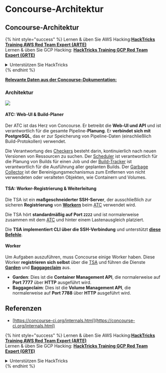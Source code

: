 # Concourse-Architektur

## Concourse-Architektur

{% hint style="success" %}
Lernen & üben Sie AWS Hacking:<img src="../../.gitbook/assets/image (1) (1) (1) (1).png" alt="" data-size="line">[**HackTricks Training AWS Red Team Expert (ARTE)**](https://training.hacktricks.xyz/courses/arte)<img src="../../.gitbook/assets/image (1) (1) (1) (1).png" alt="" data-size="line">\
Lernen & üben Sie GCP Hacking: <img src="../../.gitbook/assets/image (2) (1).png" alt="" data-size="line">[**HackTricks Training GCP Red Team Expert (GRTE)**<img src="../../.gitbook/assets/image (2) (1).png" alt="" data-size="line">](https://training.hacktricks.xyz/courses/grte)

<details>

<summary>Unterstützen Sie HackTricks</summary>

* Überprüfen Sie die [**Abonnementpläne**](https://github.com/sponsors/carlospolop)!
* **Treten Sie der** 💬 [**Discord-Gruppe**](https://discord.gg/hRep4RUj7f) oder der [**Telegram-Gruppe**](https://t.me/peass) bei oder **folgen** Sie uns auf **Twitter** 🐦 [**@hacktricks\_live**](https://twitter.com/hacktricks_live)**.**
* **Teilen Sie Hacking-Tricks, indem Sie PRs an die** [**HackTricks**](https://github.com/carlospolop/hacktricks) und [**HackTricks Cloud**](https://github.com/carlospolop/hacktricks-cloud) GitHub-Repos senden.

</details>
{% endhint %}

[**Relevante Daten aus der Concourse-Dokumentation:**](https://concourse-ci.org/internals.html)

### Architektur

![](<../../.gitbook/assets/image (187).png>)

#### ATC: Web-UI & Build-Planer

Der ATC ist das Herz von Concourse. Er betreibt die **Web-UI und API** und ist verantwortlich für die gesamte Pipeline-**Planung**. Er **verbindet sich mit PostgreSQL**, das er zur Speicherung von Pipeline-Daten (einschließlich Build-Protokollen) verwendet.

Die Verantwortung des [Checkers](https://concourse-ci.org/checker.html) besteht darin, kontinuierlich nach neuen Versionen von Ressourcen zu suchen. Der [Scheduler](https://concourse-ci.org/scheduler.html) ist verantwortlich für die Planung von Builds für einen Job und der [Build-Tracker](https://concourse-ci.org/build-tracker.html) ist verantwortlich für die Ausführung aller geplanten Builds. Der [Garbage Collector](https://concourse-ci.org/garbage-collector.html) ist der Bereinigungsmechanismus zum Entfernen von nicht verwendeten oder veralteten Objekten, wie Containern und Volumes.

#### TSA: Worker-Registrierung & Weiterleitung

Die TSA ist ein **maßgeschneiderter SSH-Server**, der ausschließlich zur sicheren **Registrierung** von [**Workern**](https://concourse-ci.org/internals.html#architecture-worker) beim [ATC](https://concourse-ci.org/internals.html#component-atc) verwendet wird.

Die TSA hört **standardmäßig auf Port `2222`** und ist normalerweise zusammen mit dem [ATC](https://concourse-ci.org/internals.html#component-atc) und hinter einem Lastenausgleich platziert.

Die **TSA implementiert CLI über die SSH-Verbindung** und unterstützt [**diese Befehle**](https://concourse-ci.org/internals.html#component-tsa).

#### Worker

Um Aufgaben auszuführen, muss Concourse einige Worker haben. Diese Worker **registrieren sich selbst** über die [TSA](https://concourse-ci.org/internals.html#component-tsa) und führen die Dienste [**Garden**](https://github.com/cloudfoundry-incubator/garden) und [**Baggageclaim**](https://github.com/concourse/baggageclaim) aus.

* **Garden**: Dies ist die **Container Management API**, die normalerweise auf **Port 7777** über **HTTP** ausgeführt wird.
* **Baggageclaim**: Dies ist die **Volume Management API**, die normalerweise auf **Port 7788** über **HTTP** ausgeführt wird.

## Referenzen

* [https://concourse-ci.org/internals.html](https://concourse-ci.org/internals.html)

{% hint style="success" %}
Lernen & üben Sie AWS Hacking:<img src="../../.gitbook/assets/image (1) (1) (1) (1).png" alt="" data-size="line">[**HackTricks Training AWS Red Team Expert (ARTE)**](https://training.hacktricks.xyz/courses/arte)<img src="../../.gitbook/assets/image (1) (1) (1) (1).png" alt="" data-size="line">\
Lernen & üben Sie GCP Hacking: <img src="../../.gitbook/assets/image (2) (1).png" alt="" data-size="line">[**HackTricks Training GCP Red Team Expert (GRTE)**<img src="../../.gitbook/assets/image (2) (1).png" alt="" data-size="line">](https://training.hacktricks.xyz/courses/grte)

<details>

<summary>Unterstützen Sie HackTricks</summary>

* Überprüfen Sie die [**Abonnementpläne**](https://github.com/sponsors/carlospolop)!
* **Treten Sie der** 💬 [**Discord-Gruppe**](https://discord.gg/hRep4RUj7f) oder der [**Telegram-Gruppe**](https://t.me/peass) bei oder **folgen** Sie uns auf **Twitter** 🐦 [**@hacktricks\_live**](https://twitter.com/hacktricks_live)**.**
* **Teilen Sie Hacking-Tricks, indem Sie PRs an die** [**HackTricks**](https://github.com/carlospolop/hacktricks) und [**HackTricks Cloud**](https://github.com/carlospolop/hacktricks-cloud) GitHub-Repos senden.

</details>
{% endhint %}
